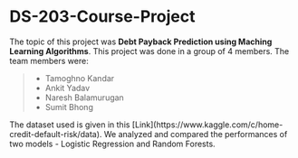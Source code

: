 # DS-203-Course-Project
The topic of this project was **Debt Payback Prediction using Maching Learning Algorithms**. This project was done in a group of 4 members. The team members were:
> - Tamoghno Kandar
> - Ankit Yadav
> - Naresh Balamurugan
> - Sumit Bhong
<a/>
The dataset used is given in this [Link](https://www.kaggle.com/c/home-credit-default-risk/data). We analyzed and compared the performances of two models - Logistic Regression and Random Forests.
